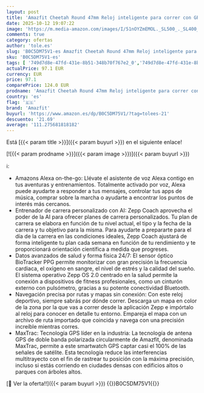 ```yaml
---
layout: post
title: 'Amazfit Cheetah Round 47mm Reloj inteligente para correr con GPS de doble banda  navegación por rutas y mapas sin conexión  monitor de frecuencia cardiaca  Alexa integrado'
date: 2025-10-12 19:07:22
image: 'https://m.media-amazon.com/images/I/51nOYZmEMOL._SL500_._SL400_.jpg'
comments: true
category: ofertas
author: 'tole.es'
slug: 'B0C5DM75V1-es Amazfit Cheetah Round 47mm Reloj inteligente para correr...'
sku: 'B0C5DM75V1-es'
tags: [ '749d7d8e-47fd-431e-8b51-348b70f767e2_0','749d7d8e-47fd-431e-8b51-348b70f767e2_9101','Arborist Merchandising Root','Electrónica','Self Service','Smartwatches','Special Features Stores','Tecnología para vestir','Top brands in Electronics','alexa','amazfit','🇪🇸', ]
actualPrice: 97.1 EUR
currency: EUR
price: 97.1
comparePrice: 124.0 EUR
prodname: 'Amazfit Cheetah Round 47mm Reloj inteligente para correr con GPS de doble banda  navegación por rutas y mapas sin conexión  monitor de frecuencia cardiaca  Alexa integrado'
country: 'es'
flag: '🇪🇸'
brand: 'Amazfit'
buyurl: 'https://www.amazon.es/dp/B0C5DM75V1/?tag=tolees-21'
descuento: '21.69'
average: '111.275681818182'
---
```


Está [{{< param title >}}]({{< param buyurl >}}) en el siguiente enlace!

[![{{< param prodname >}}]({{< param image >}})]({{< param buyurl >}})

ℹ️:

- Amazons Alexa on-the-go: Llévate el asistente de voz Alexa contigo en tus aventuras y entrenamientos. Totalmente activado por voz, Alexa puede ayudarte a responder a tus mensajes, controlar tus apps de música, comprar sobre la marcha o ayudarte a encontrar los puntos de interés más cercanos.
- Entrenador de carrera personalizado con AI: Zepp Coach aprovecha el poder de la AI para ofrecer planes de carrera personalizados. Tu plan de carrera se elabora en función de tu nivel actual, el tipo y la fecha de la carrera y tu objetivo para la misma. Para ayudarte a prepararte para el día de la carrera en las condiciones ideales, Zepp Coach ajustará de forma inteligente tu plan cada semana en función de tu rendimiento y te proporcionará orientación científica a medida que progreses.
- Datos avanzados de salud y forma física 24/7: El sensor óptico BioTracker PPG permite monitorizar con gran precisión la frecuencia cardiaca, el oxígeno en sangre, el nivel de estrés y la calidad del sueño. El sistema operativo Zepp OS 2.0 centrado en la salud permite la conexión a dispositivos de fitness profesionales, como un cinturón externo con pulsómetro, gracias a su potente conectividad Bluetooth.
- Navegación precisa por rutas y mapas sin conexión: Con este reloj deportivo, siempre sabrás por dónde correr. Descarga un mapa en color de la zona por la que vas a correr desde la aplicación Zepp e impórtalo al reloj para conocer en detalle tu entorno. Empareja el mapa con un archivo de ruta importado que coincida y navega con una precisión increíble mientras corres.
- MaxTrac: Tecnología GPS líder en la industria: La tecnología de antena GPS de doble banda polarizada circularmente de Amazfit, denominada MaxTrac, permite a este smartwatch GPS captar casi el 100% de las señales de satélite. Esta tecnología reduce las interferencias multitrayecto con el fin de rastrear tu posición con la máxima precisión, incluso si estás corriendo en ciudades densas con edificios altos o parques con árboles altos.

[🛒 Ver la oferta!!]({{< param buyurl >}})
{{<world>}}B0C5DM75V1{{</world>}}
